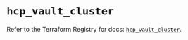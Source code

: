# `hcp_vault_cluster`

Refer to the Terraform Registry for docs: [`hcp_vault_cluster`](https://registry.terraform.io/providers/hashicorp/hcp/0.109.0/docs/resources/vault_cluster).
